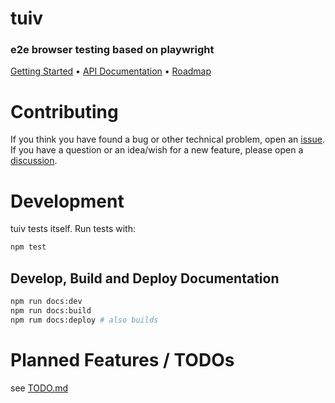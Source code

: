 # tuiv
### e2e browser testing based on playwright

[Getting Started](https://tuiv.rash.codes/guide/getting-started.html) • [API Documentation](https://tuiv.rash.codes/api/test-runner.html) • [Roadmap](https://github.com/rashfael/tuiv/projects/1)

# Contributing

If you think you have found a bug or other technical problem, open an [issue](https://github.com/rashfael/tuiv/issues/new).  
If you have a question or an idea/wish for a new feature, please open a [discussion](https://github.com/rashfael/tuiv/discussions/new).

# Development

tuiv tests itself. Run tests with:
```sh
npm test
```

## Develop, Build and Deploy Documentation

```sh
npm run docs:dev
npm run docs:build
npm rum docs:deploy # also builds
```

# Planned Features / TODOs
see [TODO.md](https://github.com/rashfael/tuiv/blob/dev/TODO.md)
